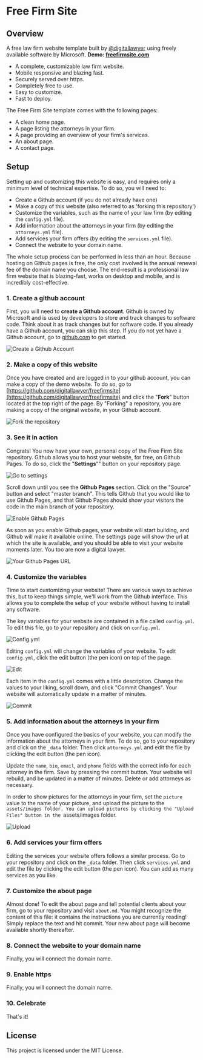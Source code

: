 # Free Firm Site

## Overview

A free law firm website template built by [@digitallawyer](https://www.twitter.com/digitallawyer) using freely available software by Microsoft. **Demo: [freefirmsite.com](https://www.freefirmsite.com)**

* A complete, customizable law firm website.
* Mobile responsive and blazing fast.
* Securely served over https.
* Completely free to use.
* Easy to customize.
* Fast to deploy.

The Free Firm Site template comes with the following pages:

* A clean home page.
* A page listing the attorneys in your firm.
* A page providing an overview of your firm's services.
* An about page.
* A contact page.

## Setup

Setting up and customizing this website is easy, and requires only a minimum level of technical expertise. To do so, you will need to:

* Create a Github account (if you do not already have one)
* Make a copy of this website (also referred to as 'forking this repository')
* Customize the variables, such as the name of your law firm (by editing the `config.yml` file).
* Add information about the attorneys in your firm (by editing the `attorneys.yml` file).
* Add services your firm offers (by editing the `services.yml` file).
* Connect the website to your domain name.

The whole setup process can be performed in less than an hour. Because hosting on Github pages is free, the only cost involved is the annual renewal fee of the domain name you choose. The end-result is a professional law firm website that is blazing-fast, works on desktop and mobile, and is incredibly cost-effective.

### 1. Create a github account

First, you will need to **create a Github account**. Github is owned by Microsoft and is used by developers to store and track changes to software code. Think about it as track changes but for software code. If you already have a Github account, you can skip this step. If you do not yet have a Github account, go to [github.com](https://www.github.com) to get started.

![Create a Github Account](assets/images/rm1.png "Create a Github Account")

### 2. Make a copy of this website

Once you have created and are logged in to your github account, you can make a copy of the demo website. To do so, go to [https://github.com/digitallawyer/freefirmsite](https://github.com/digitallawyer/freefirmsite) and click the "**Fork**" button located at the top right of the page. By "Forking" a repository, you are making a copy of the original website, in your Github account. 

![Fork the repository](assets/images/rm2.png "Fork the repository")

### 3. See it in action

Congrats! You now have your own, personal copy of the Free Firm Site repository. Github allows you to host your website, for free, on Github Pages. To do so, click the "**Settings**"" button on your repository page.

![Go to settings](assets/images/rm3.png "Go to settings")

Scroll down until you see the **Github Pages** section. Click on the "Source" button and select "master branch". This tells Github that you would like to use Github Pages, and that Github Pages should show your visitors the code in the main branch of your repository.

![Enable Github Pages](assets/images/rm4.png "Enable Github Pages")

As soon as you enable Github pages, your website will start building, and Github will make it available online. The settings page will show the url at which the site is available, and you should be able to visit your website moments later. You too are now a digital lawyer.

![Your Github Pages URL](assets/images/rm5.png "Your Github Pages URL")

### 4. Customize the variables

Time to start customizing your website! There are various ways to achieve this, but to keep things simple, we'll work from the Github interface. This allows you to complete the setup of your website without having to install any software.

The key variables for your website are contained in a file called `config.yml`. To edit this file, go to your repository and click on `config.yml`.

![Config.yml](assets/images/rm6.png "Config.yml")

Editing `config.yml` will change the variables of your website. To edit `config.yml`, click the edit button (the pen icon) on top of the page.

![Edit](assets/images/rm7.png "Edit")

Each item in the `config.yml` comes with a little description. Change the values to your liking, scroll down, and click "Commit Changes". Your website will automatically update in a matter of minutes.

![Commit](assets/images/rm8.png "Commit")

### 5. Add information about the attorneys in your firm

Once you have configured the basics of your website, you can modify the information about the attorneys in your firm. To do so, go to your repository and click on the `_data` folder. Then click `attorneys.yml` and edit the file by clicking the edit button (the pen icon).

Update the `name`, `bio`, `email`, and `phone` fields with the correct info for each attorney in the firm. Save by pressing the commit button. Your website will rebuild, and be updated in a matter of minutes. Delete or add attorneys as necessary.

In order to show pictures for the attorneys in your firm, set the `picture` value to the name of your picture, and upload the picture to the `assets/images folder. You can upload pictures by clicking the "Upload Files" button in the `assets/images folder.

![Upload](assets/images/rm9.png "Upload")

### 6. Add services your firm offers

Editing the services your website offers follows a similar process. Go to your repository and click on the `_data` folder. Then click `services.yml` and edit the file by clicking the edit button (the pen icon). You can add as many services as you like. 

### 7. Customize the about page

Almost done! To edit the about page and tell potential clients about your firm, go to your repository and visit `about.md`. You might recognize the content of this file: it contains the instructions you are currently reading! Simply replace the text and hit commit. Your new about page will become available shortly thereafter.

### 8. Connect the website to your domain name

Finally, you will connect the domain name.

### 9. Enable https

Finally, you will connect the domain name.

### 10. Celebrate

That's it!

## License

This project is licensed under the MIT License.
